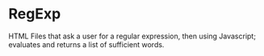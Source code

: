 # RegExp
HTML Files that ask a user for a regular expression, then using Javascript; evaluates and returns a list of sufficient words. 

